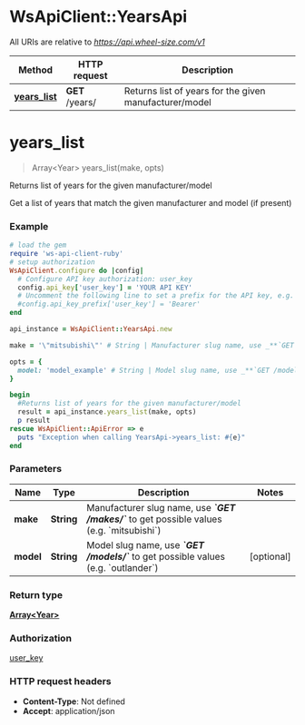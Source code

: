 # WsApiClient::YearsApi

All URIs are relative to *https://api.wheel-size.com/v1*

Method | HTTP request | Description
------------- | ------------- | -------------
[**years_list**](YearsApi.md#years_list) | **GET** /years/ | Returns list of years for the given manufacturer/model


# **years_list**
> Array&lt;Year&gt; years_list(make, opts)

Returns list of years for the given manufacturer/model

Get a list of years that match the given manufacturer and model (if present)

### Example
```ruby
# load the gem
require 'ws-api-client-ruby'
# setup authorization
WsApiClient.configure do |config|
  # Configure API key authorization: user_key
  config.api_key['user_key'] = 'YOUR API KEY'
  # Uncomment the following line to set a prefix for the API key, e.g. 'Bearer' (defaults to nil)
  #config.api_key_prefix['user_key'] = 'Bearer'
end

api_instance = WsApiClient::YearsApi.new

make = '\"mitsubishi\"' # String | Manufacturer slug name, use _**`GET /makes/`**_ to get possible values (e.g. `mitsubishi`)

opts = { 
  model: 'model_example' # String | Model slug name, use _**`GET /models/`**_ to get possible values (e.g. `outlander`)
}

begin
  #Returns list of years for the given manufacturer/model
  result = api_instance.years_list(make, opts)
  p result
rescue WsApiClient::ApiError => e
  puts "Exception when calling YearsApi->years_list: #{e}"
end
```

### Parameters

Name | Type | Description  | Notes
------------- | ------------- | ------------- | -------------
 **make** | **String**| Manufacturer slug name, use _**&#x60;GET /makes/&#x60;**_ to get possible values (e.g. &#x60;mitsubishi&#x60;) | 
 **model** | **String**| Model slug name, use _**&#x60;GET /models/&#x60;**_ to get possible values (e.g. &#x60;outlander&#x60;) | [optional] 

### Return type

[**Array&lt;Year&gt;**](Year.md)

### Authorization

[user_key](../README.md#user_key)

### HTTP request headers

 - **Content-Type**: Not defined
 - **Accept**: application/json



